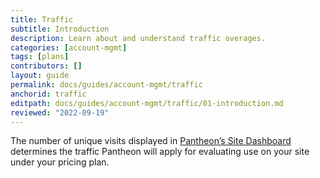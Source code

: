 ```yaml
---
title: Traffic
subtitle: Introduction
description: Learn about and understand traffic overages.
categories: [account-mgmt]
tags: [plans]
contributors: []
layout: guide
permalink: docs/guides/account-mgmt/traffic
anchorid: traffic
editpath: docs/guides/account-mgmt/traffic/01-introduction.md
reviewed: "2022-09-19"
---
```



The number of unique visits displayed in [Pantheon’s Site Dashboard](/guides/legacy-dashboard/metrics) determines the traffic Pantheon will apply for evaluating use on your site under your pricing plan.

<Partial file="traffic-limits-overages.md" />
